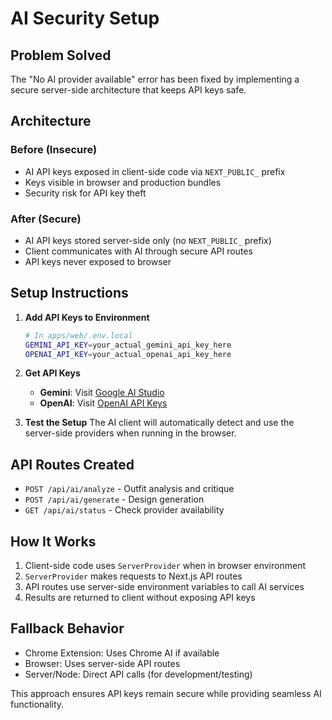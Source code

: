 # AI Security Setup

## Problem Solved

The "No AI provider available" error has been fixed by implementing a secure server-side architecture that keeps API keys safe.

## Architecture

### Before (Insecure)
- AI API keys exposed in client-side code via `NEXT_PUBLIC_` prefix
- Keys visible in browser and production bundles
- Security risk for API key theft

### After (Secure)
- AI API keys stored server-side only (no `NEXT_PUBLIC_` prefix)
- Client communicates with AI through secure API routes
- API keys never exposed to browser

## Setup Instructions

1. **Add API Keys to Environment**
   ```bash
   # In apps/web/.env.local
   GEMINI_API_KEY=your_actual_gemini_api_key_here
   OPENAI_API_KEY=your_actual_openai_api_key_here
   ```

2. **Get API Keys**
   - **Gemini**: Visit [Google AI Studio](https://makersuite.google.com/app/apikey)
   - **OpenAI**: Visit [OpenAI API Keys](https://platform.openai.com/api-keys)

3. **Test the Setup**
   The AI client will automatically detect and use the server-side providers when running in the browser.

## API Routes Created

- `POST /api/ai/analyze` - Outfit analysis and critique
- `POST /api/ai/generate` - Design generation
- `GET /api/ai/status` - Check provider availability

## How It Works

1. Client-side code uses `ServerProvider` when in browser environment
2. `ServerProvider` makes requests to Next.js API routes
3. API routes use server-side environment variables to call AI services
4. Results are returned to client without exposing API keys

## Fallback Behavior

- Chrome Extension: Uses Chrome AI if available
- Browser: Uses server-side API routes
- Server/Node: Direct API calls (for development/testing)

This approach ensures API keys remain secure while providing seamless AI functionality.